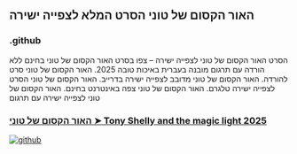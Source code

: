 ## האור הקסום של טוני הסרט המלא לצפייה ישירה

### .github

הסרט האור הקסום של טוני לצפייה ישירה – צפו בסרט האור הקסום של טוני בחינם ללא הורדה עם תרגום מובנה בעברית באיכות טובה 2025. האור הקסום של טוני סרט להורדה. האור הקסום של טוני מדובב לצפייה ישירה בדרייב. האור הקסום של טוני הסרט לצפייה ישירה טלגרם. האור הקסום של טוני צפה באינטרנט בחינם. האור הקסום של טוני לצפייה ישירה עם תרגום

### [האור הקסום של טוני ➤ Tony Shelly and the magic light 2025](https://watching4khdmovies.blogspot.com/2025/08/tony-shelly-he.html)

<a href="https://watching4khdmovies.blogspot.com/2025/08/tony-shelly-he.html" rel="nofollow"><img src="https://image.tmdb.org/t/p/w1280/hHsRGD1jVKEqM8OBDEvbNKQ2xhL.jpg" alt="github" data-canonical-src="https://image.tmdb.org/t/p/w1280/hHsRGD1jVKEqM8OBDEvbNKQ2xhL.jpg" style="max-width: 100%;"></a>
